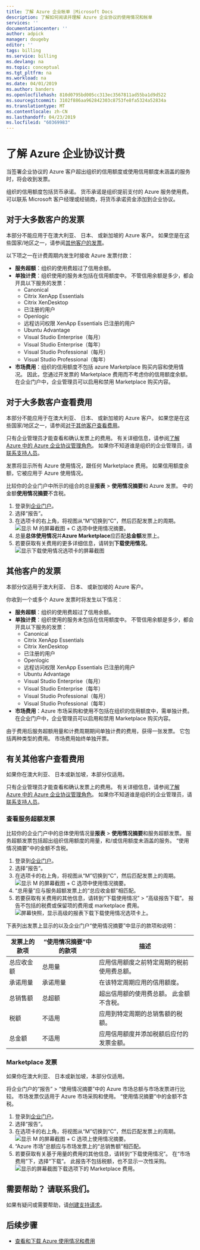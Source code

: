 ```yaml
---
title: 了解 Azure 企业帐单 |Microsoft Docs
description: 了解如何阅读并理解 Azure 企业协议的使用情况和帐单
services: ''
documentationcenter: ''
author: adpick
manager: dougeby
editor: ''
tags: billing
ms.service: billing
ms.devlang: na
ms.topic: conceptual
ms.tgt_pltfrm: na
ms.workload: na
ms.date: 04/01/2019
ms.author: banders
ms.openlocfilehash: 810d0795bd005cc313ec3567811ad55ba1d9d522
ms.sourcegitcommit: 3102f886aa962842303c8753fe8fa5324a52834a
ms.translationtype: MT
ms.contentlocale: zh-CN
ms.lasthandoff: 04/23/2019
ms.locfileid: "60369983"
---
```

# <a name="understand-your-azure-enterprise-agreement-bill"></a>了解 Azure 企业协议计费

当签署企业协议的 Azure 客户超出组织的信用额度或使用信用额度未涵盖的服务时，将会收到发票。

组织的信用额度包括货币承诺。 货币承诺是组织提前支付的 Azure 服务使用费。 可以联系 Microsoft 客户经理或经销商，将货币承诺资金添加到企业协议。  

## <a name="invoices-for-most-customers"></a>对于大多数客户的发票

本部分不能应用于在澳大利亚、 日本、 或新加坡的 Azure 客户。 如果您是在这些国家/地区之一，请参阅[其他客户的发票](#invoices-for-other-customers)。

以下项之一在计费周期内发生时接收 Azure 发票付款：

- **服务超额**：组织的使用费超过了信用余额。
- **单独计费**：组织使用的服务未包括在信用额度中。 不管信用余额是多少，都会开具以下服务的发票：
    - Canonical
    - Citrix XenApp Essentials
    - Citrix XenDesktop
    - 已注册的用户
    - Openlogic
    - 远程访问权限 XenApp Essentials 已注册的用户
    - Ubuntu Advantage
    - Visual Studio Enterprise（每月）
    - Visual Studio Enterprise（每年）
    - Visual Studio Professional（每月）
    - Visual Studio Professional（每年）
- **市场费用**：组织的信用额度不包括 azure Marketplace 购买内容和使用情况。 因此，您通过开发票的 Marketplace 费用而不考虑你的信用额度余额。 在企业门户中，企业管理员可以启用和禁用 Marketplace 购买内容。

## <a name="review-charges-for-most-customers"></a>对于大多数客户查看费用
本部分不能应用于在澳大利亚、 日本、 或新加坡的 Azure 客户。 如果您是在这些国家/地区之一，请参阅[对于其他客户查看费用](#review-charges-for-other-customers)。

只有企业管理员才能查看和确认发票上的费用。 有关详细信息，请参阅[了解 Azure 中的 Azure 企业协议管理角色](billing-understand-ea-roles.md)。 如果你不知道谁是组织的企业管理员，请[联系支持人员](https://portal.azure.com/?#blade/Microsoft_Azure_Support/HelpAndSupportBlade)。

发票将显示所有 Azure 使用情况，跟任何 Marketplace 费用。 如果信用额度余额，它被应用于 Azure 使用情况。

比较你的企业门户中所示的组合的总量**报表** > **使用情况摘要**和 Azure 发票。 中的金额**使用情况摘要**不含税。

1. 登录到[企业门户](https://ea.azure.com)。
1. 选择“报告”。
1. 在选项卡的右上角，将视图从“M”切换到“C”，然后匹配发票上的周期。  
    ![显示 M 的屏幕截图 + C 选项中使用情况摘要。](./media/billing-understand-your-bill-ea/ea-portal-usage-sumary-cm-option.png)
1. 总量**总体使用情况**并**Azure Marketplace**应匹配**总金额**发票上。
1. 若要获取有关费用的更多详细信息，请转到**下载使用情况**。  
    ![显示下载使用情况选项卡的屏幕截图](./media/billing-understand-your-bill-ea/ea-portal-download-usage.png)

## <a name="invoices-for-other-customers"></a>其他客户的发票

本部分仅适用于澳大利亚、 日本、 或新加坡的 Azure 客户。

你收到一个或多个 Azure 发票时将发生以下情况：

- **服务超额**：组织的使用费超过了信用余额。
- **单独计费**：组织使用的服务未包括在信用额度中。 不管信用余额是多少，都会开具以下服务的发票：
    - Canonical
    - Citrix XenApp Essentials
    - Citrix XenDesktop
    - 已注册的用户
    - Openlogic
    - 远程访问权限 XenApp Essentials 已注册的用户
    - Ubuntu Advantage
    - Visual Studio Enterprise（每月）
    - Visual Studio Enterprise（每年）
    - Visual Studio Professional（每月）
    - Visual Studio Professional（每年）
- **市场费用**：Azure 市场采购和使用不包括在组织的信用额度中，需单独计费。 在企业门户中，企业管理员可以启用和禁用 Marketplace 购买内容。

由于费用后服务超额用量和计费周期期间单独计费的费用，获得一张发票。 它包括两种类型的费用。 市场费用始终单独开票。

## <a name="review-charges-for-other-customers"></a>有关其他客户查看费用

如果你在澳大利亚、 日本或新加坡，本部分仅适用。

只有企业管理员才能查看和确认发票上的费用。 有关详细信息，请参阅[了解 Azure 中的 Azure 企业协议管理角色](billing-understand-ea-roles.md)。 如果你不知道谁是组织的企业管理员，请[联系支持人员](https://portal.azure.com/?#blade/Microsoft_Azure_Support/HelpAndSupportBlade)。

### <a name="review-service-overage-invoice"></a>查看服务超额发票

比较你的企业门户中的总体使用情况量**报表** > **使用情况摘要**和服务超额发票。 服务超额发票包括超出组织信用额度的用量，和/或信用额度未涵盖的服务。 “使用情况摘要”中的金额不含税。

1. 登录到[企业门户](https://ea.azure.com)。
1. 选择“报告”。
1. 在选项卡的右上角，将视图从“M”切换到“C”，然后匹配发票上的周期。  
    ![显示 M 的屏幕截图 + C 选项中使用情况摘要。](./media/billing-understand-your-bill-ea/ea-portal-usage-sumary-cm-option.png)
1. “总用量”应与服务超额发票上的“总应收金额”相匹配。  
1. 若要获取有关费用的其他信息，请转到“下载使用情况” > “高级报告下载”。 报告不包括的税费或保留项的费用或 marketplace 费用。  
      ![屏幕快照，显示高级的报表下载下载使用情况选项卡上。](./media/billing-understand-your-bill-ea/ea-portal-download-usage-advanced.png)

下表列出发票上显示的以及企业门户“使用情况摘要”中显示的款项和说明：

|发票上的款项|“使用情况摘要”中的款项|描述|
|---|---|---|
|总应收金额|总用量|应用信用额度之前特定周期的税前使用费总额。|
|承诺用量|承诺用量|在该特定周期应用的信用额度。|
|总销售额|总超额|超出信用额的使用费总额。 此金额不含税。|
|税额|不适用|应用到特定周期的总销售额的税额。|
|总金额|不适用|应用信用额度并添加税额后应付的发票金额。|

### <a name="marketplace-invoice"></a>Marketplace 发票

如果你在澳大利亚、 日本或新加坡，本部分仅适用。

将企业门户的“报告” > “使用情况摘要”中的 Azure 市场总额与市场发票进行比较。 市场发票仅适用于 Azure 市场采购和使用。 “使用情况摘要”中的金额不含税。

1. 登录到[企业门户](https://ea.azure.com)。
1. 选择“报告”。
1. 在选项卡的右上角，将视图从“M”切换到“C”，然后匹配发票上的周期。  
     ![显示 M 的屏幕截图 + C 选项上使用情况摘要。](./media/billing-understand-your-bill-ea/ea-portal-usage-sumary-cm-option.png)  
1. “Azure 市场”总额应与市场发票上的“总销售额”相匹配。
1. 若要获取有关基于用量的费用的其他信息，请转到“下载使用情况”。 在“市场费用”下，选择“下载”。 此报告不包括税额，也不显示一次性采购。  
     ![显示的屏幕截图下载选项下的 Marketplace 费用。](./media/billing-understand-your-bill-ea/ea-portal-download-usage-marketplace.png)

## <a name="need-help-contact-us"></a>需要帮助？ 请联系我们。

如果有疑问或需要帮助，请[创建支持请求](https://go.microsoft.com/fwlink/?linkid=2083458)。

## <a name="next-steps"></a>后续步骤
- [查看和下载 Azure 使用情况和费用](billing-download-azure-daily-usage.md)
